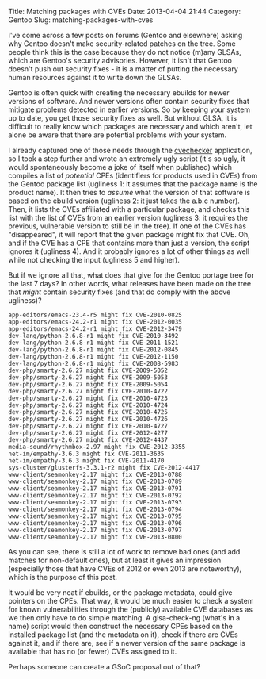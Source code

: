 Title: Matching packages with CVEs
Date: 2013-04-04 21:44
Category: Gentoo
Slug: matching-packages-with-cves

I've come across a few posts on forums (Gentoo and elsewhere) asking why
Gentoo doesn't make security-related patches on the tree. Some people
think this is the case because they do not notice (m)any GLSAs, which
are Gentoo's security advisories. However, it isn't that Gentoo doesn't
push out security fixes - it is a matter of putting the necessary human
resources against it to write down the GLSAs.

Gentoo is often quick with creating the necessary ebuilds for newer
versions of software. And newer versions often contain security fixes
that mitigate problems detected in earlier versions. So by keeping your
system up to date, you get those security fixes as well. But without
GLSA, it is difficult to really know which packages are necessary and
which aren't, let alone be aware that there are potential problems with
your system.

I already captured one of those needs through the
[cvechecker](http://cvechecker.sf.net) application, so I took a step
further and wrote an extremely ugly script (it's so ugly, it would
spontaneously become a joke of itself when published) which compiles a
list of *potential* CPEs (identifiers for products used in CVEs) from
the Gentoo package list (ugliness 1: it assumes that the package name is
the product name). It then tries to *assume* what the version of that
software is based on the ebuild version (ugliness 2: it just takes the
a.b.c number). Then, it lists the CVEs affiliated with a particular
package, and checks this list with the list of CVEs from an earlier
version (ugliness 3: it requires the previous, vulnerable version to
still be in the tree). If one of the CVEs has "disappeared", it will
report that the given package might fix that CVE. Oh, and if the CVE has
a CPE that contains more than just a version, the script ignores it
(ugliness 4). And it probably ignores a lot of other things as well
while not checking the input (ugliness 5 and higher).

But if we ignore all that, what does that give for the Gentoo portage
tree for the last 7 days? In other words, what releases have been made
on the tree that *might* contain security fixes (and that do comply with
the above ugliness)?

    app-editors/emacs-23.4-r5 might fix CVE-2010-0825
    app-editors/emacs-24.2-r1 might fix CVE-2012-0035
    app-editors/emacs-24.2-r1 might fix CVE-2012-3479
    dev-lang/python-2.6.8-r1 might fix CVE-2010-3492
    dev-lang/python-2.6.8-r1 might fix CVE-2011-1521
    dev-lang/python-2.6.8-r1 might fix CVE-2012-0845
    dev-lang/python-2.6.8-r1 might fix CVE-2012-1150
    dev-lang/python-2.6.8-r1 might fix CVE-2008-5983
    dev-php/smarty-2.6.27 might fix CVE-2009-5052
    dev-php/smarty-2.6.27 might fix CVE-2009-5053
    dev-php/smarty-2.6.27 might fix CVE-2009-5054
    dev-php/smarty-2.6.27 might fix CVE-2010-4722
    dev-php/smarty-2.6.27 might fix CVE-2010-4723
    dev-php/smarty-2.6.27 might fix CVE-2010-4724
    dev-php/smarty-2.6.27 might fix CVE-2010-4725
    dev-php/smarty-2.6.27 might fix CVE-2010-4726
    dev-php/smarty-2.6.27 might fix CVE-2010-4727
    dev-php/smarty-2.6.27 might fix CVE-2012-4277
    dev-php/smarty-2.6.27 might fix CVE-2012-4437
    media-sound/rhythmbox-2.97 might fix CVE-2012-3355
    net-im/empathy-3.6.3 might fix CVE-2011-3635
    net-im/empathy-3.6.3 might fix CVE-2011-4170
    sys-cluster/glusterfs-3.3.1-r2 might fix CVE-2012-4417
    www-client/seamonkey-2.17 might fix CVE-2013-0788
    www-client/seamonkey-2.17 might fix CVE-2013-0789
    www-client/seamonkey-2.17 might fix CVE-2013-0791
    www-client/seamonkey-2.17 might fix CVE-2013-0792
    www-client/seamonkey-2.17 might fix CVE-2013-0793
    www-client/seamonkey-2.17 might fix CVE-2013-0794
    www-client/seamonkey-2.17 might fix CVE-2013-0795
    www-client/seamonkey-2.17 might fix CVE-2013-0796
    www-client/seamonkey-2.17 might fix CVE-2013-0797
    www-client/seamonkey-2.17 might fix CVE-2013-0800

As you can see, there is still a lot of work to remove bad ones (and add
matches for non-default ones), but at least it gives an impression
(especially those that have CVEs of 2012 or even 2013 are noteworthy),
which is the purpose of this post.

It would be very neat if ebuilds, or the package metadata, could give
pointers on the CPEs. That way, it would be much easier to check a
system for known vulnerabilities through the (publicly) available CVE
databases as we then only have to do simple matching. A glsa-check-ng
(what's in a name) script would then construct the necessary CPEs based
on the installed package list (and the metadata on it), check if there
are CVEs against it, and if there are, see if a newer version of the
same package is available that has no (or fewer) CVEs assigned to it.

Perhaps someone can create a GSoC proposal out of that?
